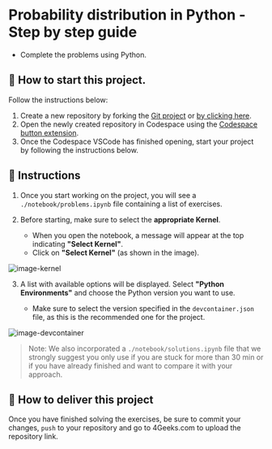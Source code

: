 <!--hide-->
# Probability distribution in Python - Step by step guide
<!--endhide-->

- Complete the problems using Python.

<onlyfor saas="false" withBanner="false">
  
## 🌱 How to start this project.

Follow the instructions below:

1. Create a new repository by forking the [Git project](https://github.com/4GeeksAcademy/probability-distribution-exercises-project-with-python) or [by clicking here](https://github.com/4GeeksAcademy/probability-distribution-exercises-project-with-python/fork).
2. Open the newly created repository in Codespace using the [Codespace button extension](https://docs.github.com/en/codespaces/developing-in-codespaces/creating-a-codespace-for-a-repository#creating-a-codespace-for-a-repository).
3. Once the Codespace VSCode has finished opening, start your project by following the instructions below.


</onlyfor>

## 📝 Instructions


1. Once you start working on the project, you will see a `./notebook/problems.ipynb` file containing a list of exercises.

2. Before starting, make sure to select the **appropriate Kernel**.

    - When you open the notebook, a message will appear at the top indicating **"Select Kernel"**.
    - Click on **"Select Kernel"** (as shown in the image).

![image-kernel](https://github.com/4GeeksAcademy/probability-exercises-project-in-python/blob/main/assets/image-kernel.png?raw=true)

3. A list with available options will be displayed. Select **"Python Environments"** and choose the Python version you want to use.

    - Make sure to select the version specified in the `devcontainer.json` file, as this is the recommended one for the project.

![image-devcontainer](https://github.com/4GeeksAcademy/probability-exercises-project-in-python/blob/main/assets/devcontainer-image.png?raw=true)

> Note: We also incorporated a `./notebook/solutions.ipynb` file that we strongly suggest you only use if you are stuck for more than 30 min or if you have already finished and want to compare it with your approach.

## 🚛 How to deliver this project

Once you have finished solving the exercises, be sure to commit your changes, `push` to your repository and go to 4Geeks.com to upload the repository link.

